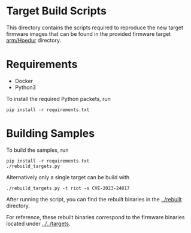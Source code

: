 # Target Build Scripts

This directory contains the scripts required to reproduce the new target firmware images that can be found in the provided firmware target [arm/Hoedur](../../targets/arm/Hoedur/) directory.

# Requirements
- Docker
- Python3

To install the required Python packets, run
```
pip install -r requirements.txt
```

# Building Samples
To build the samples, run
```
pip install -r requirements.txt
./rebuild_targets.py
```

Alternatively only a single target can be build with
```
./rebuild_targets.py -t riot -s CVE-2023-24817
```

After running the script, you can find the rebuilt binaries in the [../rebuilt](../rebuilt) directory.

For reference, these rebuilt binaries correspond to the firmware binaries located under [../../targets](../../targets).
